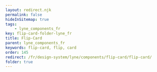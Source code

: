 ```yaml
---
layout: redirect.njk
permalink: false
hideInSitemap: true
tags: 
    - lyne_components_fr
key: flip-card-folder-lyne_fr
title: Flip-Card
parent: lyne_components_fr
keywords: flip-card, flip, card
order: 145
redirect: /fr/design-system/lyne/components/flip-card/flip-card/
folder: true
---
```


